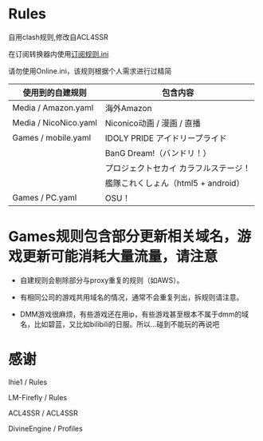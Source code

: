 # Rules
自用clash规则,修改自ACL4SSR

在订阅转换器内使用[订阅规则.ini](https://raw.githubusercontent.com/zy41501/Rules/main/%E8%AE%A2%E9%98%85%E8%A7%84%E5%88%99.ini)

请勿使用Online.ini，该规则根据个人需求进行过精简

| 使用到的自建规则 | 包含内容 |
| --- | --- |
| Media / Amazon.yaml | 海外Amazon |
| Media / NicoNico.yaml | Niconico动画 / 漫画 / 直播 | 
| Games / mobile.yaml | IDOLY PRIDE アイドリープライド |
|   | BanG Dream!（バンドリ！） |
|   | プロジェクトセカイ カラフルステージ！ |
|   | 艦隊これくしょん（html5 + android） |
| Games / PC.yaml | OSU！ |

# Games规则包含部分更新相关域名，游戏更新可能消耗大量流量，请注意

- 自建规则会剔除部分与proxy重复的规则（如AWS）。

- 有相同公司的游戏共用域名的情况，通常不会重复列出，拆规则请注意。

- DMM游戏很麻烦，有些游戏还在用ip，有些游戏甚至根本不属于dmm的域名，比如碧蓝，又比如bilibili的日服。所以...碰到不能玩的再说吧


# 感谢

lhie1 / Rules

LM-Firefly / Rules

ACL4SSR / ACL4SSR

DivineEngine / Profiles
